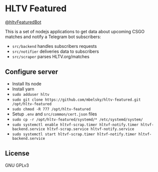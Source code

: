 # HLTV Featured

[@hltvFeaturedBot](https://t.me/hltvFeaturedBot)

This is a set of nodejs applications to get data about upcoming CSGO matches and notify a Telegram bot subscribers:

- `src/backend` handles subscribers requests
- `src/notifier` deliveries data to subscribers
- `src/scraper` parses HLTV.org/matches

## Configure server

- Install lts node
- Install yarn
- `sudo adduser hltv`
- `sudo git clone https://github.com/mbelsky/hltv-featured.git /opt/hltv-featured`
- `sudo chmod -R 777 /opt/hltv-featured`
- Setup `.env` and `src/common/cert.json` files
- `sudo cp -r /opt/hltv-featured/systemd/* /etc/systemd/system/`
- `sudo systemctl enable hltvf-scrap.timer hltvf-notify.timer hltvf-backend.service hltvf-scrap.service hltvf-notify.service`
- `sudo systemctl start hltvf-scrap.timer hltvf-notify.timer hltvf-backend.service`

## License

GNU GPLv3
